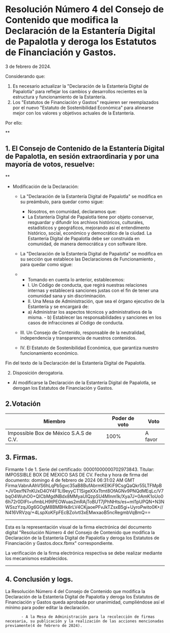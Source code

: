 # Resolución Número 4 del Consejo de Contenido que modifica la Declaración de la Estantería Digital de Papalotla y deroga los Estatutos de Financiación y Gastos. 

3 de febrero de 2024.

Considerando que:

1.  Es necesario actualizar la "Declaración de la Estantería Digital de Papalotla" para reflejar los cambios y desarrollos recientes en la estructura y funcionamiento de la Estantería.
2.  Los "Estatutos de Financiación y Gastos" requieren ser reemplazados por el nuevo "Estatuto de Sostenibilidad Económica" para alinearse mejor con los valores y objetivos actuales de la Estantería.

Por ello:

**

## 1. El Consejo de Contenido de la Estantería Digital de Papalotla, en sesión extraordinaria y por una mayoría de votos, resuelve:

**
-	Modificación de la Declaración:

	-   La "Declaración de la Estantería Digital de Papalotla" se modifica en su preámbulo, para quedar como sigue:
	    -   Nosotros, en comunidad, declaramos que:
        -   La Estantería Digital de Papalotla tiene por objeto conservar, resguardar y difundir los archivos históricos, culturales, estadísticos y geográficos, mejorando así el entendimento histórico, social, económico y democrático de la ciudad. La Estantería Digital de Papalotla debe ser construida en comunidad, de manera democrática y con software libre.
	-   La "Declaración de la Estantería Digital de Papalotla" se modifica en su sección que establece las Declaraciones de Funcionamiento , para quedar como sigue:
    -   -   Tomando en cuenta lo anterior, establecemos:
        -   I. Un Código de conducta, que regirá nuestras relaciones internas y establecerá sanciones justas con el fin de tener una comunidad sana y sin discriminación.
        -   II. Una Mesa de Administración, que sea el órgano ejecutivo de la Estantería y se encargará de:
          -   a) Administrar los aspectos técnicos y administrativos de la misma.
            -   b) Establecer las responsabilidades y sanciones en los casos de infracciones al Código de conducta.

	-	III. Un Consejo de Contenido, responsable de la neutralidad, independencia y transparencia de nuestros contenidos.

	-	IV. El Estatuto de Sostenibilidad Económica, que garantiza nuestro funcionamiento económico.

 Fin del texto de la Declaración del la Estantería Digital de Papalotla.

2. Disposición derogatoria.

-   Al modificarse la Declaración de la Estantería Digital de Papalotla, se derogan los Estatutos de Financiación y Gastos.

## 2.Votación
|Miembro| Poder de voto|Voto|
|--|--|--|
| Impossible Box de México S.A.S de C.V. | 100% |A favor|
## 3. Firmas.
Firmante 1 de 1.
	Serie del certificado: 00001000000702973843.
	Titular: IMPOSSIBLE BOX DE MEXICO SAS DE CV.
	Fecha y hora de firma del documento: domingo 4 de febrero de 2024 06:31:02 AM GMT
	Firma:VabnAAhVS6hLqPb5gvc35aB8BufAbrmKEIKiF9CsgQaQkr55LTFMpB+JV0exfN7nKUxD4OY4F1Ll9eyyCT1SigeXXxTtmt8OfAGNv9PNQdMEqLc/V7bqO4WuhO0+QICbMgdNBdx8MMyaUIQzpSU4Mlnm1k/Xya7J+0AmK1oUo06h72r0DIFt+ufmbLH9tPEOWuas2mRAjToBUT7jPhNHts/es+mI1pUPQN+N3NWSszYzqJ0g6GOgM8BMBHk8rLV4CKjaoePFvJkTZsxB5gi+UyroPwito0K+//N416VRVzq/+4LspXoKFpFEcBZolvtI3xEMwxaoB5ncRegmbVqBmQ==
________________________________________________________________
Esta es la representación visual de la firma electrónica del documento digital "Resolución Número 4 del Consejo de Contenido que modifica la Declaración de la Estantería Digital de Papalotla y deroga los Estatutos de Financiación y Gastos.docx.fbmx" correspondiente.

La verificación de la firma electrónica respectiva se debe realizar mediante los mecanismos establecidos.
____________________________________________________


## 4. Conclusión y logs.

La Resolución Número 4 del Consejo de Contenido que modifica la Declaración de la Estantería Digital de Papalotla y deroga los Estatutos de Financiación y Gastos queda aprobada por unanimidad, cumpliéndose así el mínimo para poder editar la declaración.
```
       - A la Mesa de Administración para la recolección de firmas necesaria, su publicación y la realización de las acciones mencionadas previamente(4 de febrero de 2024).
